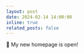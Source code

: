 ```yaml
---
layout: post
date: 2024-02-14 14:00:00
inline: true
related_posts: false
---
```


👋 My new homepage is open!
